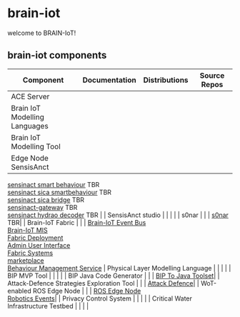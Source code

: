 # brain-iot
welcome to BRAIN-IoT!


## brain-iot components

| Component | Documentation | Distributions | Source Repos |
| ------------- | ------------- | ------------- | ------------- |
| ACE Server | | | |
| Brain IoT Modelling Languages | | | |
| Brain IoT Modelling Tool | | | |
| Edge Node SensisAnct | | | | [sensinact door](https://git.repository-pert.ismb.it/BRAIN-IoT/sensinact-brain-iot-door) TBR <br/>
[sensinact smart behaviour](https://git.repository-pert.ismb.it/BRAIN-IoT/sensinact-smart-behaviour) TBR <br/>
[sensinact sica smartbehaviour](https://git.repository-pert.ismb.it/BRAIN-IoT/sica-smart-behaviour) TBR <br/>
[sensinact sica bridge](]https://git.repository-pert.ismb.it/BRAIN-IoT/sensinact-sica-bridge) TBR <br/>
[sensinact-gateway](https://git.repository-pert.ismb.it/BRAIN-IoT/sensinact-gateway) TBR <br/>
[sensinact hydrao decoder](]https://git.repository-pert.ismb.it/BRAIN-IoT/security-smart-behaviour/tree/master/hydrao-decoder) TBR |
| SensisAnct studio | | | |
| s0nar | | | [s0nar](https://github.com/eclipse-researchlabs/brain-iot-s0nar) TBR|
| Brain-IoT Fabric | | | [Brain-IoT Event Bus](https://github.com/eclipse-researchlabs/brain-iot-EventBus) <br/> [Brain-IoT MIS](https://github.com/eclipse-researchlabs/brain-iot-message-integrity-service) <br/> [Fabric Deployment](https://github.com/eclipse-researchlabs/brain-iot-fabric-deployment) <br/> [Admin User Interface](https://github.com/eclipse-researchlabs/brain-iot-admin-user-interface) <br/> [Fabric Systems](https://github.com/eclipse-researchlabs/brain-iot-fabric-systems) <br/> [marketplace](https://github.com/eclipse-researchlabs/brain-iot-marketplace) <br/> [Behaviour Management Service](https://github.com/eclipse-researchlabs/brain-iot-behaviour-management-service)
| Physical Layer Modelling Language | | | |
| BIP MVP Tool | | | |
| BIP Java Code Generator | | | [BIP To Java Toolset](https://github.com/eclipse-researchlabs/brain-iot-BIP_-To_-JAVA_Toolset)|
| Attack-Defence Strategies Exploration Tool | | | [Attack Defence](https://github.com/eclipse-researchlabs/brain-iot-Attack-Defence-Exploration)|
| WoT-enabled ROS Edge Node | | | [ROS Edge Node](https://github.com/eclipse-researchlabs/brain-iot-ros-edge-node) <br/> [Robotics Events](https://github.com/eclipse-researchlabs/brain-iot-ros-edge-node)|
| Privacy Control System | | | |
| Critical Water Infrastructure Testbed | | | |




